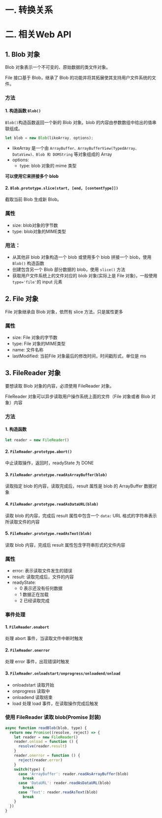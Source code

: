 # 一. 转换关系


# 二. 相关Web API

## 1. Blob 对象
Blob 对象表示一个不可变的、原始数据的类文件对象。

File 接口基于 Blob，继承了 Blob 的功能并将其拓展使其支持用户文件系统的文件。

### 方法
#### 1. 构造函数 `Blob()`
`Blob()`构造函数返回一个新的 Blob 对象。blob 的内容由参数数组中给出的值串联组成。
```js
let blob = new Blob(likeArray, options);
```
- likeArray 是一个由 `ArrayBuffer、ArrayBufferView(TypedArray、DataView)、Blob 和 DOMString` 等对象组成的 Array
- options:
  - type: blob 对象的 mime 类型

**可以使用它来拼接多个 blob**
#### 2. `Blob.prototype.slice(start, [end, [contentType]])`
截取当前 Blob 生成新 Blob。

### 属性
- size: blob对象的字节数
- type: blob对象的MIME类型


### 用法：
- 从其他非 blob 对象构造一个 blob 或使用多个 blob 拼接一个 blob，使用 `Blob()` 构造函数
- 创建包含另一个 Blob 部分数据的 blob，使用 `slice()` 方法
- 获取用户文件系统上的文件对应的 blob 对象(实际上是 File 对象)，一般使用`type='file'`的 input 元素

## 2. File 对象
File 对象继承自 Blob 对象，依然有 slice 方法，只是属性更多

### 属性
- size: File 对象的字节数
- type: File 对象的MIME类型
- name: 文件名称
- lastModified: 当前File 对象最后的修改时间，时间戳形式，单位是 ms

## 3. FileReader 对象
要想读取 Blob 对象的内容，必须使用 FileReader 对象。

FileReader 对象可以异步读取用户操作系统上面的文件（File 对象或者 Blob 对象）内容

### 方法

#### 1. 构造函数
```js
let reader = new FileReader()
```

#### 2. `FileReader.prototype.abort()`
中止读取操作，返回时，readyState 为 DONE

#### 3. `FileReader.prototype.readAsArrayBuffer(blob)`
读取指定 blob 的内容，读取完成后，result 属性是 blob 的 ArrayBuffer 数据对象

#### 4. `FileReader.prototype.readAsDataURL(blob)`
读取 blob 的内容，完成后 result 属性中包含一个 `data:` URL 格式的字符串表示所读取文件的内容

#### 5. `FileReader.prototype.readAsText(blob)`
读取 blob 内容，完成后 result 属性包含字符串形式的文件内容

### 属性
- error: 表示读取文件发生的错误
- result: 读取完成后，文件的内容
- readyState:
  - 0 表示还没有任何数据
  - 1 数据正在加载
  - 2 已经读取完成

### 事件处理

#### 1. `FileReader.onabort`
处理 abort 事件，当读取文件中断时触发

#### 2. `FileReader.onerror`
处理 error 事件，出现错误时触发

#### 3. `FileReader.onloadstart/onprogress/onloadend/onload`
- onloadstart 读取开始
- onprogress 读取中
- onloadend 读取结束
- load 处理 load 事件，在读取操作完成后触发

### 使用 FileReader 读取 blob(Promise 封装)
```js
async function readBlob(blob, type) {
  return new Promise((resolve, reject) => {
    let reader = new FileReader()
    reader.onload = function () {
      resolve(reader.result)      
    }
    reader.onerror = function () {
      reject(reader.error)
    }
    switch(type) {
      case 'ArrayBuffer': reader.readAsArrayBuffer(blob)
        break
      case 'DataURL': reader.readAsDataURL(blob)
        break
      case 'Text': reader.readAsText(blob)
        break
    }
  })
}
```